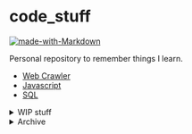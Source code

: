 # code_stuff

[![made-with-Markdown](https://img.shields.io/badge/Made%20with-Markdown-1f425f.svg)](http://commonmark.org)

Personal repository to remember things I learn.

* [Web Crawler](https://github.com/leverglowh/code_stuff/blob/master/Web%20Crawler.md)
* [Javascript](https://github.com/leverglowh/code_stuff/blob/master/javascript.md)
* [SQL](https://github.com/leverglowh/code_stuff/blob/master/SQL.md)
<details>
  <summary>WIP stuff</summary>

  - [git CLI commands](https://github.com/leverglowh/code_stuff/blob/master/WIP/git.txt)
  - [Android JAVA](https://github.com/leverglowh/code_stuff/blob/master/WIP/Android%20JAVA.md)
  - [HTML](https://github.com/leverglowh/code_stuff/blob/master/WIP/html.txt)
  - [Python](https://github.com/leverglowh/code_stuff/blob/master/WIP/python)
    - [Python](https://github.com/leverglowh/code_stuff/blob/master/WIP/python/Python.md)
    - [Django](https://github.com/leverglowh/code_stuff/blob/master/WIP/python/Django.md)
  - [React JSX](https://github.com/leverglowh/code_stuff/blob/master/WIP/React%20and%20JSX.md)
  - [Vue 2](https://github.com/leverglowh/code_stuff/blob/master/WIP/Vue2.md)
  - [Swift](https://github.com/leverglowh/code_stuff/blob/master/WIP/Swift%205.md)
  - [xcode tips and shortcuts](https://github.com/leverglowh/code_stuff/blob/master/WIP/xcode%20stuff.txt)
</details>

<details>
  <summary>Archive</summary>

  - [VHDL](https://github.com/leverglowh/code_stuff/blob/master/WIP/VHDL.md)
</details>
